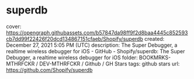 # superdb

cover: https://opengraph.githubassets.com/b57847da98ff9f2d8baa4445c852593cb7dd99f22426f20dcd134867151cfaeb/Shopify/superdb
created: December 27, 2021 5:05 PM (UTC)
description: The Super Debugger, a realtime wireless debugger for iOS - GitHub - Shopify/superdb: The Super Debugger, a realtime wireless debugger for iOS
folder: BOOKMRKS-MTHRFCKR / DEV-MTHRFCKR / Github / GH Stars
tags: github stars
url: https://github.com/Shopify/superdb